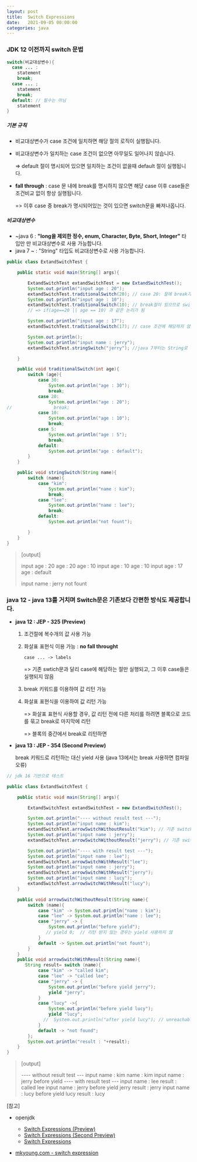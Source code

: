 ```yaml
---
layout: post
title:  Switch Expressions
date:   2021-09-05 00:00:00
categories: java
---
```


### JDK 12 이전까지 switch 문법

```java
switch(비교대상변수){
  case ... :
    statement
    break;
  case ... ;
    statement
    break;
  default: // 필수는 아님
    statement
}
```

##### 기본 규칙

- 비교대상변수가 case 조건에 일치하면 해당 절의 로직이 실행됩니다.

- 비교대상변수가 일치하는 case 조건이 없으면 아무일도 일어나지 않습니다.

  => default 절이 명시되어 있으면 일치하는 조건이 없을때 default 절이 실행됩니다.

- **fall through** : case 문 내에 break를 명시하지 않으면 해당 case 이후 case들은 조건비교 없이 항상 실행됩니다.

  => 이후 case 중 break가 명시되어있는 것이 있으면 switch문을 빠져나옵니다.

##### 비교대상변수

- ~java 6 : **"long을 제외한 정수, enum, Character, Byte, Short, Integer"** 타입만 만 비교대상변수로 사용 가능합니다.
- java 7 ~ : "String" 타입도 비교대상변수로 사용 가능합니다.



```java
public class ExtandSwitchTest {

    public static void main(String[] args){

        ExtandSwitchTest extandSwitchTest = new ExtandSwitchTest();
        System.out.println("input age : 20");
        extandSwitchTest.traditionalSwitch(20); // case 20: 절에 break가 없으므로 case 10: 절도 실행됨 
        System.out.println("input age : 10");
        extandSwitchTest.traditionalSwitch(10); // break절이 있으므로 switch문을 빠져나옴.
        // => if(age==20 || age == 10) 과 같은 논리가 됨

        System.out.println("input age : 17");
        extandSwitchTest.traditionalSwitch(17); // case 조건에 해당하지 않는 값이므로 default로 빠짐

        System.out.println();
        System.out.println("input name : jerry");
        extandSwitchTest.stringSwitch("jerry"); //java 7부터는 String로 비교대상변수로 사용 가능

    }

    public void traditionalSwitch(int age){
        switch (age){
            case 30:
                System.out.println("age : 30");
                break;
            case 20:
                System.out.println("age : 20");
//                break;
            case 10:
                System.out.println("age : 10");
                break;
            case 5:
                System.out.println("age : 5");
                break;
            default:
                System.out.println("age : default");
        }
    }

    public void stringSwitch(String name){
        switch (name){
            case "kim":
                System.out.println("name : kim");
                break;
            case "lee":
                System.out.println("name : lee");
                break;
            default:
                System.out.println("not fount");

        }
    }
}

```

> [output]
>
> input age : 20
> age : 20
> age : 10
> input age : 10
> age : 10
> input age : 17
> age : default
>
> input name : jerry
> not fount



### java 12 - java 13를 거치며 Switch문은 기존보다 간편한 방식도 제공합니다.

- **java 12 : JEP - 325 (Preview)**

  1. 조건절에 복수개의 값 사용 가능 

  2. 화살표 표현식 이용 가능 : **no fall throught**

     ```case ... -> labels```

     => 기존 swtich문과 달리 case에 해당하는 절만 실행되고, 그 이후 case들은 실행되지 않음

  3. break 키워드를 이용하여 값 리턴 가능

  4. 화살표 표현식을 이용하여 값 리턴 가능

     => 화살표 표현식 사용할 경우, 값 리턴 전에 다른 처리를 하려면 블록으로 코드를 묶고 break로 마지막에 리턴 

     => 블록의 중간에서 break로 리턴하면

     

- **java 13 : JEP - 354 (Second Preview)**

  break 키워드로 리턴하는 대신 yield 사용 (java 13에서는 break 사용하면 컴파일 오류)



```java
// jdk 16 기반으로 테스트

public class ExtandSwitchTest {

    public static void main(String[] args){

        ExtandSwitchTest extandSwitchTest = new ExtandSwitchTest();

        System.out.println("---- without result test ---");
        System.out.println("input name : kim");
        extandSwitchTest.arrowSwitchWithoutResult("kim"); // 기존 switch문과 달리 조건에 해당하는 구문만 실행
        System.out.println("input name : jerry");
        extandSwitchTest.arrowSwitchWithoutResult("jerry"); // 기존 switch문과 달리 조건에 해당하는 구문만 실행

        System.out.println("---- with result test ---");
        System.out.println("input name : lee");
        extandSwitchTest.arrowSwitchWithResult("lee");
        System.out.println("input name : jerry");
        extandSwitchTest.arrowSwitchWithResult("jerry");
        System.out.println("input name : lucy");
        extandSwitchTest.arrowSwitchWithResult("lucy");
    }

    public void arrowSwitchWithoutResult(String name){
        switch (name){
            case "kim" -> System.out.println("name : kim");
            case "lee" -> System.out.println("name : lee");
            case "jerry" -> {
                System.out.println("before yield");
               // yield 0;  // 리턴 받지 않는 경우는 yield 사용하지 않
            }
            default -> System.out.println("not fount");
        }
    }
    public void arrowSwitchWithResult(String name){
       String result= switch (name){
            case "kim" -> "called kim";
            case "lee" -> "called lee";
            case "jerry" -> {
                System.out.println("before yield jerry");
                yield "jerry";
            }
            case "lucy" ->{
                System.out.println("before yield lucy");
                yield "lucy";
              //  System.out.println("after yield lucy"); // unreachable statement. yield 이후에 statement가 있으면 컴파일 오류
            }
            default -> "not found";
        };
        System.out.println("result : "+result);
    }
}
```

> [output]
>
> ---- without result test ---
> input name : kim
> name : kim
> input name : jerry
> before yield
> ---- with result test ---
> input name : lee
> result : called lee
> input name : jerry
> before yield jerry
> result : jerry
> input name : lucy
> before yield lucy
> result : lucy



[참고]

- openjdk
  - [Switch Expressions (Preview)](https://openjdk.java.net/jeps/325)
  - [Switch Expressions (Second Preview)](https://openjdk.java.net/jeps/354)
  - [Switch Expressions](https://openjdk.java.net/jeps/361)

- [mkyoung.com - switch expression](https://mkyong.com/java/java-13-switch-expressions/)